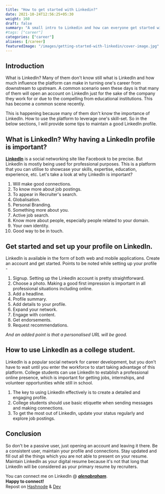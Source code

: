 ```yaml
---
title: "How to get started with Linkedin?"
date: 2021-10-24T12:56:25+05:30
weight: 160
draft: false
summary: "A small intro to Linkedin and how can everyone get started with Linkedin."
#tags: ["career"]
categories: ["career"]
aliases: [/career]
featuredImage: "/images/getting-started-with-linkedin/cover-image.jpg"
---  
```


## Introduction

What is LinkedIn? Many of them don't know still what is LinkedIn and how much influence the platform can make in turning one's career from downstream to upstream. A common scenario seen these days is that many of them will open an account on LinkedIn just for the sake of the company they work for or due to the compelling from educational institutions. This has become a common scene recently.

This is happening because many of them don't know the importance of LinkedIn. How to use the platform to leverage one's skill-set. So in the below sections, I will provide some tips to maintain a good LinkedIn profile.

## What is LinkedIn? Why having a LinkedIn profile is important? 

 **[LinkedIn](https://www.linkedin.com)**  is a social networking site like Facebook to be precise. But LinkedIn is mostly being used for professional purposes. This is a platform that you can utilise to showcase your skills, expertise, education, experience, etc.
Let's take a look at why LinkedIn is important?

> 
1. Will make good connections.
2. To know more about job postings.
3. To appear in Recruiter's search.
4. Globalisation.
5. Personal Branding.
6. Something more about you.
7. Active job search.
8. Know more about people, especially people related to your domain.
9. Your own identity.
10. Good way to be in touch.

## Get started and set up your profile on LinkedIn.

LinkedIn is available in the form of both web and mobile applications. Create an account and get started.
Points to be noted while setting up your profile - 
> 
1. Signup. Setting up the LinkedIn account is pretty straightforward.
2. Choose a photo. Making a good first impression is important in all professional situations including online.
3. Add a headline.
4. Profile summary.
5. Add details to your profile.
6. Expand your network.
8. Engage with content.
9. Get endorsements.
10. Request recommendations.

*And an added point is that a personalised URL will be good.*

## How to use LinkedIn as a college student.

LinkedIn is a popular social network for career development, but you don't have to wait until you enter the workforce to start taking advantage of this platform. College students can use LinkedIn to establish a professional online presence, which is important for getting jobs, internships, and volunteer opportunities while still in school.
> 
1. The key to using LinkedIn effectively is to create a detailed and engaging profile.
2. College students should use basic etiquette when sending messages and making connections.
3. To get the most out of LinkedIn, update your status regularly and explore job postings.

## Conclusion

So don't be a passive user, just opening an account and leaving it there. Be a consistent user, maintain your profile and connections. Stay updated and fill out all the things which you are not able to present on your resume. Maintain LinkedIn as your digital resume because it's not that long that LinkedIn will be considered as your primary resume by recruiters.

You can connect me on LinkedIn @  ***[alenabraham](https://www.linkedin.com/in/alenabraham)***.   
**Happy to connect!**  
Repost on [Hashnode](https://alenabraham.hashnode.dev/linkedin-how-to-get-started) & [Dev](https://dev.to/alenabraham/how-important-is-your-linkedin-profile-3327) 